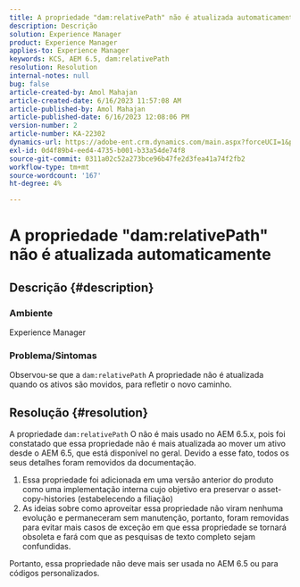 ```yaml
---
title: A propriedade "dam:relativePath" não é atualizada automaticamente
description: Descrição
solution: Experience Manager
product: Experience Manager
applies-to: Experience Manager
keywords: KCS, AEM 6.5, dam:relativePath
resolution: Resolution
internal-notes: null
bug: false
article-created-by: Amol Mahajan
article-created-date: 6/16/2023 11:57:08 AM
article-published-by: Amol Mahajan
article-published-date: 6/16/2023 12:08:06 PM
version-number: 2
article-number: KA-22302
dynamics-url: https://adobe-ent.crm.dynamics.com/main.aspx?forceUCI=1&pagetype=entityrecord&etn=knowledgearticle&id=71837fe5-3c0c-ee11-8f6e-6045bd006704
exl-id: 0d4f89b4-eed4-4735-b001-b33a54de74f8
source-git-commit: 0311a02c52a273bce96b47fe2d3fea41a74f2fb2
workflow-type: tm+mt
source-wordcount: '167'
ht-degree: 4%

---
```


# A propriedade &quot;dam:relativePath&quot; não é atualizada automaticamente

## Descrição {#description}


### <b>Ambiente</b>

Experience Manager



### <b>Problema/Sintomas</b>

Observou-se que a `dam:relativePath` A propriedade não é atualizada quando os ativos são movidos, para refletir o novo caminho.


## Resolução {#resolution}


A propriedade `dam:relativePath` O não é mais usado no AEM 6.5.x, pois foi constatado que essa propriedade não é mais atualizada ao mover um ativo desde o AEM 6.5, que está disponível no geral. Devido a esse fato, todos os seus detalhes foram removidos da documentação.



1. Essa propriedade foi adicionada em uma versão anterior do produto como uma implementação interna cujo objetivo era preservar o asset-copy-histories (estabelecendo a filiação)
2. As ideias sobre como aproveitar essa propriedade não viram nenhuma evolução e permaneceram sem manutenção, portanto, foram removidas para evitar mais casos de exceção em que essa propriedade se tornará obsoleta e fará com que as pesquisas de texto completo sejam confundidas.


Portanto, essa propriedade não deve mais ser usada no AEM 6.5 ou para códigos personalizados.
